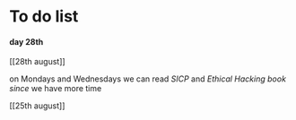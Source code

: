 
# To do list 

#### day 28th 
[[28th august]]


on Mondays and Wednesdays we can read *SICP* and *Ethical Hacking book since* we have more time 



[[25th august]]